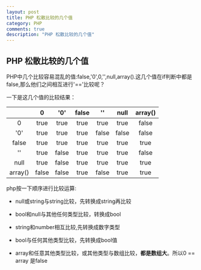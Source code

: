 ```yaml
---
layout: post
title: PHP 松散比较的几个值
category: PHP
comments: true
description: "PHP 松散比较的几个值"
---
```


## PHP 松散比较的几个值
PHP中几个比较容易混乱的值:false,'0',0,'',null,array().这几个值在if判断中都是false,那么他们之间相互进行'=='比较呢？


一下是这几个值的比较结果：


|       | 0    | '0'   | false | ''    | null     | array() |
|:----:|:--:|:----:|:--:|:--:|:--:|:--:|
0       | true | true  | true  | true  | true | false
'0'     | true | true  | true  | false | false    | false
false   | true | true  | true  | true  | true     | true
''      | true | false | true  | true  | true    | false
null    | true | false | true  | true | true     | true
array() | false | false | true  | false | true    | true



php按一下顺序进行比较运算:

*   null或string与string比较，先转换成string再比较

*   bool和null与其他任何类型比较，转换成bool

*   string和number相互比较,先转换成数字类型

*   bool与任何其他类型比较，先转换成bool值

*   array和任意其他类型比较，或其他类型与数组比较，**都是数组大**。所以0 == array 是false


